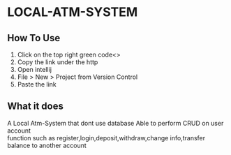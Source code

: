 # LOCAL-ATM-SYSTEM
## How To Use
1. Click on the top right green code<>
2. Copy the link under the http
3. Open intellij
4. File > New > Project from Version Control
5. Paste the link

## What it does
A Local Atm-System that dont use database
Able to perform CRUD on user account      
function such as register,login,deposit,withdraw,change info,transfer balance to another account
